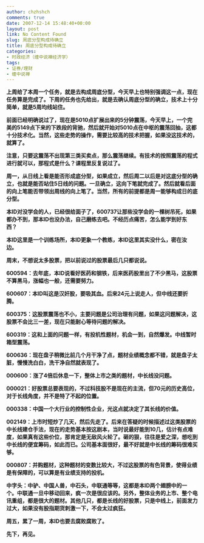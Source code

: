 ```yaml
---
author: chzhshch
comments: true
date: 2007-12-14 15:48:40+00:00
layout: post
link: No Content Found
slug: 周底分型构成待确立
title: 周底分型构成待确立
categories:
- 时政经济（缠中说禅经济学）
tags:
- 证券/理财
- 缠中说禅
---
```


			

**上周给了本周一个任务，就是去构成周底分型，今天早上也特别强调这一点，现在任务算是完成了。下周的任务也先给出，就是去确认周底分型的确立，技术上十分简单，就是5周均线站住。**

**前面已经明确说过了，现在是5010点扩展出来的5分钟震荡，今天早上，一个完美的5149点下来的下跌段的背驰，然后就开始对5010点在中枢的震荡回抽，这都十分技术化。当然，这些走势的操作，需要比较高的技术把握，如果没这技术的，就算了。**

**注意，只要这震荡不出现第三类买卖点，那么震荡继续。有技术的按照震荡的程式进行就可以，那程式是什么？课程里反复说过了。**

**周一，从日线上看是能否形成底分型，如果成立，然后周二以后是对这底分型的确立，也就是能否站住5日线的问题。一旦确立，这向下笔就完成了。然后就看后面的向上笔能否带领出周线的向上笔了。当然，所有的前提都是周一能够构成日的底分型。**

**本ID对没学会的人，已经很给面子了，600737让那些没学会的一棵树吊死，如果都办不到，那本ID也没办法，自己磨练去吧。不经历点痛苦，怎么能学到好东西？**

**本ID这里是一个训练场所，本ID更象一个教练，本ID这里其实没什么，密在汝边。**

**周末，不想说太多股票，把以前说过的股票最后几只都说说。**

**600594：去年底，本ID说看好医药和钢铁，后来医药股里出了不少黑马，这股票不算黑马，涨幅也一般，还需要努力。**

**600607：本ID叫这是汉奸股，要吸其血。后来24元上说走人，但中线还要折腾。**

**600375：这股票震荡也不小，主要问题是公司治理有问题，如果这问题解决，这股票不会比三一差，现在只能耐心等待问题的解决。**

**600319：这和上面的问题一样，有投机性题材，机会一到，自然爆发。中线暂时箱型震荡。**

**600636：现在盘子稍微比前几个月干净了点，题材业绩概念都不错，就是盘子太脏，慢慢洗白白，洗干净自然就表现了。**

**000600：涨了4倍后休息一下，整体上市之类的题材，中长线没问题。**

**000021：好股票总要表现的，不过科技股不是现在的主流，但70元的历史高位，对于长线角度，并不是特了不起的位置。**

**000338：中国一个大行业的控制性企业，光这点就决定了其长线的价值。**

**002149：上市时短炒了几天，然后先走了。后来在答疑的时候描述过这类股票的中长线建仓手法，现在的走势基本按这剧本，当时说最好能到10几，估计有点难度，如果真有这些价位，那肯定是无敌风火轮了。砸的狠，往往是爱之深，想吃到中长线的便宜筹码，如此而已。公司基本面很好，最不好就是中长线的筹码很难买够。**

**000807：并购题材，这种题材的变数比较大，不过这股票的有色背景，使得业绩是有保障的，可以算是有业绩支持的投机。**

**中字头：中驴、中国人兽，中石头，中联通等等，这都是本ID两个翅膀中的一个。中联通一旦中移动回来，疯一次是很应该的。另外，整体业务的上市、整个电讯重组，都是很大的题材。其他几只，都是长线的好股票，只是中线上，前面发力过大，如果没有股指期货刺激一下，不会太过疯狂。**

**周五，累了一周，本ID也要去腐败腐败了。**

**先下，再见。**
